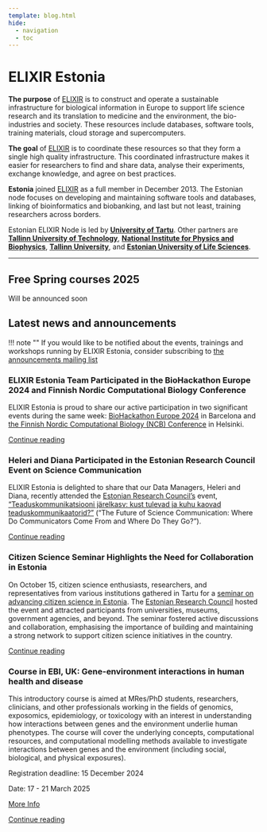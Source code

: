 ```yaml
---
template: blog.html
hide:
  - navigation
  - toc
---
```

# ELIXIR Estonia

**The purpose** of [ELIXIR](https://www.elixir-europe.org) is to construct and
operate a sustainable infrastructure for biological information in Europe to
support life science research and its translation to medicine and the
environment, the bio-industries and society. These resources include databases,
software tools, training materials, cloud storage and supercomputers.

**The goal** of [ELIXIR](https://www.elixir-europe.org) is to coordinate these
resources so that they form a single high quality infrastructure. This
coordinated infrastructure makes it easier for researchers to find and share
data, analyse their experiments, exchange knowledge, and agree on best
practices.

**Estonia** joined [ELIXIR](https://www.elixir-europe.org) as a full member in
December 2013. The Estonian node focuses on developing and maintaining software
tools and databases, linking of bioinformatics and biobanking, and last but not
least, training researchers across borders.

Estonian ELIXIR Node is led by **[University of Tartu](https://www.ut.ee/en)**.
Other partners are
**[Tallinn University of Technology](https://taltech.ee/en)**,
**[National Institute for Physics and Biophysics](https://kbfi.ee/?lang=en)**,
**[Tallinn University](https://www.tlu.ee/en)**, and
**[Estonian University of Life Sciences](https://www.emu.ee/en)**.

---
## Free Spring courses 2025

Will be announced soon

<!---
comments

-->

## Latest news and announcements

!!! note ""
    If you would like to be notified about the events, trainings and workshops
    running by ELIXIR Estonia, consider subscribing to [the announcements mailing
    list](https://lists.ut.ee/wws/subscribe/elixir.news?previous_action=edit_list_request)

### ELIXIR Estonia Team Participated in the BioHackathon Europe 2024 and Finnish Nordic Computational Biology Conference

ELIXIR Estonia is proud to share our active participation in two significant events during the same week: [BioHackathon Europe 2024](https://biohackathon-europe.org/) in Barcelona and [the Finnish Nordic Computational Biology (NCB) Conference](https://www.nordic-compbio.org/ncb-week) in Helsinki.

[Continue reading](news/posts/2024/BH24_NCB.md)


### Heleri and Diana Participated in the Estonian Research Council Event on Science Communication

ELIXIR Estonia is delighted to share that our Data Managers, Heleri and Diana, recently attended the [Estonian Research Council’s](https://etag.ee/) event, [“Teaduskommunikatsiooni järelkasv: kust tulevad ja kuhu kaovad teaduskommunikaatorid?”](https://etag.ee/tegevused/teaduskommunikatsioon/teaduskommunikatsiooni-konverentsid/teaduskommunikatsiooni-konverents-2024/) (“The Future of Science Communication: Where Do Communicators Come From and Where Do They Go?”).

[Continue reading](news/posts/2024/Sci-comm_Conference.md)

### Citizen Science Seminar Highlights the Need for Collaboration in Estonia

On October 15, citizen science enthusiasts, researchers, and representatives from various institutions gathered in Tartu for a [seminar on advancing citizen science in Estonia](https://miks.ee/harrastusteadus/). The [Estonian Research Council](https://etag.ee/) hosted the event and attracted participants from universities, museums, government agencies, and beyond. The seminar fostered active discussions and collaboration, emphasising the importance of building and maintaining a strong network to support citizen science initiatives in the country.

[Continue reading](news/posts/2024/CS_Seminar.md)

### Course in EBI, UK: Gene-environment interactions in human health and disease

This introductory course is  aimed at MRes/PhD students, researchers, clinicians, and other professionals working in the fields of genomics, exposomics, epidemiology, or toxicology with an interest in understanding how interactions between genes and the environment underlie human phenotypes. The course will cover the underlying concepts, computational resources, and computational modelling methods available to investigate interactions between genes and the environment (including social, biological, and physical exposures). 

Registration deadline: 15 December 2024

Date: 17 - 21 March 2025

[More Info](https://www.ebi.ac.uk/training/events/gene-environment-interactions-in-human-health-and-disease-2025/)

[Continue reading](news/posts/2024/Gene-environment_interact_EMBL-EBI.md)

